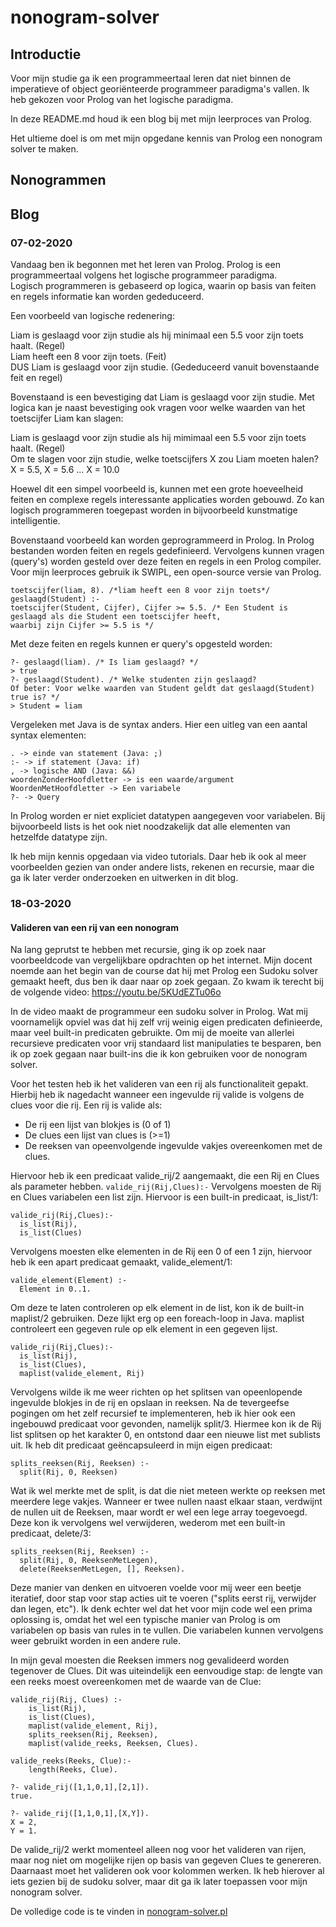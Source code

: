 # nonogram-solver
## Introductie
Voor mijn studie ga ik een programmeertaal leren dat niet binnen de imperatieve of object georiënteerde programmeer paradigma's vallen. Ik heb gekozen voor Prolog van het logische paradigma. 

In deze README.md houd ik een blog bij met mijn leerproces van Prolog.

Het ultieme doel is om met mijn opgedane kennis van Prolog een nonogram solver te maken. 

## Nonogrammen

## Blog
### 07-02-2020
Vandaag ben ik begonnen met het leren van Prolog. Prolog is een programmeertaal volgens het logische programmeer paradigma.  
Logisch programmeren is gebaseerd op logica, waarin op basis van feiten en regels informatie kan worden gededuceerd. 

Een voorbeeld van logische redenering:  

Liam is geslaagd voor zijn studie als hij minimaal een 5.5 voor zijn toets haalt. (Regel)  
Liam heeft een 8 voor zijn toets. (Feit)  
DUS Liam is geslaagd voor zijn studie. (Gededuceerd vanuit bovenstaande feit en regel)  

Bovenstaand is een bevestiging dat Liam is geslaagd voor zijn studie. Met logica kan je naast bevestiging ook vragen voor welke waarden van het toetscijfer Liam kan slagen:

Liam is geslaagd voor zijn studie als hij mimimaal een 5.5 voor zijn toets haalt. (Regel)  
Om te slagen voor zijn studie, welke toetscijfers X zou Liam moeten halen?  
X = 5.5, X = 5.6 ... X = 10.0  

Hoewel dit een simpel voorbeeld is, kunnen met een grote hoeveelheid feiten en complexe regels interessante applicaties worden gebouwd. Zo kan logisch programmeren toegepast worden in bijvoorbeeld kunstmatige intelligentie.

Bovenstaand voorbeeld kan worden geprogrammeerd in Prolog. In Prolog bestanden worden feiten en regels gedefinieerd. Vervolgens kunnen vragen (query's) worden gesteld over deze feiten en regels in een Prolog compiler. Voor mijn leerproces gebruik ik SWIPL, een open-source versie van Prolog.

``` 
toetscijfer(liam, 8). /*liam heeft een 8 voor zijn toets*/ 
geslaagd(Student) :- 
toetscijfer(Student, Cijfer), Cijfer >= 5.5. /* Een Student is geslaagd als die Student een toetscijfer heeft,  
waarbij zijn Cijfer >= 5.5 is */
```
Met deze feiten en regels kunnen er query's opgesteld worden:
```
?- geslaagd(liam). /* Is liam geslaagd? */
> true
?- geslaagd(Student). /* Welke studenten zijn geslaagd? 
Of beter: Voor welke waarden van Student geldt dat geslaagd(Student) true is? */
> Student = liam
```
Vergeleken met Java is de syntax anders. Hier een uitleg van een aantal syntax elementen:
```
. -> einde van statement (Java: ;)
:- -> if statement (Java: if)
, -> logische AND (Java: &&)
woordenZonderHoofdletter -> is een waarde/argument
WoordenMetHoofdletter -> Een variabele
?- -> Query
```
In Prolog worden er niet expliciet datatypen aangegeven voor variabelen. Bij bijvoorbeeld lists is het ook niet noodzakelijk dat alle elementen van hetzelfde datatype zijn.

Ik heb mijn kennis opgedaan via video tutorials. Daar heb ik ook al meer voorbeelden gezien van onder andere lists, rekenen en recursie, maar die ga ik later verder onderzoeken en uitwerken in dit blog.



### 18-03-2020
#### Valideren van een rij van een nonogram
Na lang geprutst te hebben met recursie, ging ik op zoek naar voorbeeldcode van vergelijkbare opdrachten op het internet. Mijn docent noemde aan het begin van de course dat hij met Prolog een Sudoku solver gemaakt heeft, dus ben ik daar naar op zoek gegaan. Zo kwam ik terecht bij de volgende video: https://youtu.be/5KUdEZTu06o

In de video maakt de programmeur een sudoku solver in Prolog. Wat mij voornamelijk opviel was dat hij zelf vrij weinig eigen predicaten definieerde, maar veel built-in predicaten gebruikte. Om mij de moeite van allerlei recursieve predicaten voor vrij standaard list manipulaties te besparen, ben ik op zoek gegaan naar built-ins die ik kon gebruiken voor de nonogram solver.

Voor het testen heb ik het valideren van een rij als functionaliteit gepakt. Hierbij heb ik nagedacht wanneer een ingevulde rij valide is volgens de clues voor die rij.
Een rij is valide als:
* De rij een lijst van blokjes is (0 of 1)
* De clues een lijst van clues is (>=1)
* De reeksen van opeenvolgende ingevulde vakjes overeenkomen met de clues.

Hiervoor heb ik een predicaat valide_rij/2 aangemaakt, die een Rij en Clues als parameter hebben.
```valide_rij(Rij,Clues):-```
Vervolgens moesten de Rij en Clues variabelen een list zijn. Hiervoor is een built-in predicaat, is_list/1:
```
valide_rij(Rij,Clues):-
  is_list(Rij), 
  is_list(Clues)
```
Vervolgens moesten elke elementen in de Rij een 0 of een 1 zijn, hiervoor heb ik een apart predicaat gemaakt, valide_element/1:
```
valide_element(Element) :-
  Element in 0..1.
```
Om deze te laten controleren op elk element in de list, kon ik de built-in maplist/2 gebruiken. Deze lijkt erg op een foreach-loop in Java. maplist controleert een gegeven rule op elk element in een gegeven lijst. 
```
valide_rij(Rij,Clues):-
  is_list(Rij), 
  is_list(Clues),
  maplist(valide_element, Rij)
```
Vervolgens wilde ik me weer richten op het splitsen van opeenlopende ingevulde blokjes in de rij en opslaan in reeksen. Na de tevergeefse pogingen om het zelf recursief te implementeren, heb ik hier ook een ingebouwd predicaat voor gevonden, namelijk split/3. 
Hiermee kon ik de Rij list splitsen op het karakter 0, en ontstond daar een nieuwe list met sublists uit.
Ik heb dit predicaat geëncapsuleerd in mijn eigen predicaat:
```
splits_reeksen(Rij, Reeksen) :-
  split(Rij, 0, Reeksen)
```
Wat ik wel merkte met de split, is dat die niet meteen werkte op reeksen met meerdere lege vakjes. Wanneer er twee nullen naast elkaar staan, verdwijnt de nullen uit de Reeksen, maar wordt er wel een lege array toegevoegd. Deze kon ik vervolgens wel verwijderen, wederom met een built-in predicaat, delete/3:
```
splits_reeksen(Rij, Reeksen) :-
  split(Rij, 0, ReeksenMetLegen),
  delete(ReeksenMetLegen, [], Reeksen).
```
Deze manier van denken en uitvoeren voelde voor mij weer een beetje iteratief, door stap voor stap acties uit te voeren ("splits eerst rij, verwijder dan legen, etc"). Ik denk echter wel dat het voor mijn code wel een prima oplossing is, omdat het wel een typische manier van Prolog is om variabelen op basis van rules in te vullen. Die variabelen kunnen vervolgens weer gebruikt worden in een andere rule.

In mijn geval moesten die Reeksen immers nog gevalideerd worden tegenover de Clues. Dit was uiteindelijk een eenvoudige stap: de lengte van een reeks moest overeenkomen met de waarde van de Clue:
```
valide_rij(Rij, Clues) :-
    is_list(Rij), 
    is_list(Clues),
    maplist(valide_element, Rij),
    splits_reeksen(Rij, Reeksen),
    maplist(valide_reeks, Reeksen, Clues).

valide_reeks(Reeks, Clue):-
    length(Reeks, Clue).
    
?- valide_rij([1,1,0,1],[2,1]).
true.

?- valide_rij([1,1,0,1],[X,Y]).
X = 2,
Y = 1.
```
De valide_rij/2 werkt momenteel alleen nog voor het valideren van rijen, maar nog niet om mogelijke rijen op basis van gegeven Clues te genereren. Daarnaast moet het valideren ook voor kolommen werken. Ik heb hierover al iets gezien bij de sudoku solver, maar dit ga ik later toepassen voor mijn nonogram solver.

De volledige code is te vinden in [nonogram-solver.pl](nonogram-solver.pl)
